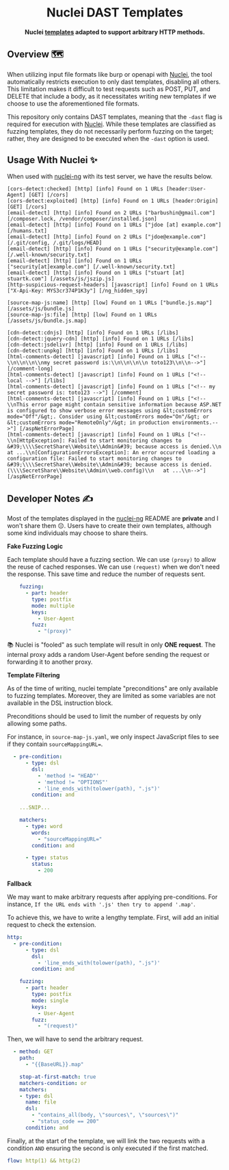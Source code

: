 <h1 align="center">
  Nuclei DAST Templates
</h1>
<h4 align="center">Nuclei <a href="https://github.com/projectdiscovery/nuclei-templates">templates</a> adapted to support arbitrary HTTP methods. </h4>

## Overview 🗺️

When utilizing input file formats like burp or openapi with [Nuclei](https://github.com/projectdiscovery/nuclei), the tool automatically restricts execution to only dast templates, disabling all others. This limitation makes it difficult to test requests such as POST, PUT, and DELETE that include a body, as it necessitates writing new templates if we choose to use the aforementioned file formats.

This repository only contains DAST templates, meaning that the `-dast` flag is required for execution with [Nuclei](https://github.com/projectdiscovery/nuclei). While these templates are classified as fuzzing templates, they do not necessarily perform fuzzing on the target; rather, they are designed to be executed when the `-dast` option is used.

## Usage With Nuclei ✨

When used with [nuclei-ng](https://github.com/oneaudit/nuclei-ng) with its test server, we have the results below.

```
[cors-detect:checked] [http] [info] Found on 1 URLs [header:User-Agent] [GET] [/cors]
[cors-detect:exploited] [http] [info] Found on 1 URLs [header:Origin] [GET] [/cors]
[email-detect] [http] [info] Found on 2 URLs ["barbushin@gmail.com"] [/composer.lock, /vendor/composer/installed.json]
[email-detect] [http] [info] Found on 1 URLs ["jdoe [at] example.com"] [/humans.txt]
[email-detect] [http] [info] Found on 2 URLs ["jdoe@example.com"] [/.git/config, /.git/logs/HEAD]
[email-detect] [http] [info] Found on 1 URLs ["security@example.com"] [/.well-known/security.txt]
[email-detect] [http] [info] Found on 1 URLs ["security[at]example.com"] [/.well-known/security.txt]
[email-detect] [http] [info] Found on 1 URLs ["stuart [at] stuartk.com"] [/assets/js/jszip.js]
[http-suspicious-request-headers] [javascript] [info] Found on 1 URLs ["X-Api-Key: MYS3cr374P1K3y"] [/ng_hidden_spy]

[source-map-js:name] [http] [low] Found on 1 URLs ["bundle.js.map"] [/assets/js/bundle.js]
[source-map-js:file] [http] [low] Found on 1 URLs [/assets/js/bundle.js.map]

[cdn-detect:cdnjs] [http] [info] Found on 1 URLs [/libs]
[cdn-detect:jquery-cdn] [http] [info] Found on 1 URLs [/libs]
[cdn-detect:jsdelivr] [http] [info] Found on 1 URLs [/libs]
[cdn-detect:unpkg] [http] [info] Found on 1 URLs [/libs]
[html-comments-detect] [javascript] [info] Found on 1 URLs ["<!-- \\n\\n\\n\\nmy secret password is:\\n\\n\\n\\n toto123\\n\\n-->"] [/comment-long]
[html-comments-detect] [javascript] [info] Found on 1 URLs ["<!-- local -->"] [/libs]
[html-comments-detect] [javascript] [info] Found on 1 URLs ["<!-- my secret password is: toto123 -->"] [/comment]
[html-comments-detect] [javascript] [info] Found on 1 URLs ["<!--\\nThis error page might contain sensitive information because ASP.NET is configured to show verbose error messages using &lt;customErrors mode="Off"/&gt;. Consider using &lt;customErrors mode="On"/&gt; or &lt;customErrors mode="RemoteOnly"/&gt; in production environments.-->"] [/aspNetErrorPage]
[html-comments-detect] [javascript] [info] Found on 1 URLs ["<!--\\n[HttpException]: Failed to start monitoring changes to &#39;\\\\SecretShare\\Website\\Admin&#39; because access is denied.\\n   at ...\\n[ConfigurationErrorsException]: An error occurred loading a configuration file: Failed to start monitoring changes to &#39;\\\\SecretShare\\Website\\Admin&#39; because access is denied. (\\\\SecretShare\\Website\\Admin\\web.config)\\n   at ...\\n-->"] [/aspNetErrorPage]
```

## Developer Notes ✍️

Most of the templates displayed in the [nuclei-ng](https://github.com/oneaudit/nuclei-ng) README are **private** and I won't share them 😔. Users have to create their own templates, although some kind individuals may choose to share theirs.

**Fake Fuzzing Logic**

Each template should have a fuzzing section. We can use `(proxy)` to allow the reuse of cached responses. We can use `(request)` when we don't need the response. This save time and reduce the number of requests sent.

```yaml
    fuzzing:
      - part: header
        type: postfix
        mode: multiple
        keys:
          - User-Agent
        fuzz:
          - "(proxy)"
```

📚 Nuclei is "fooled" as such template will result in only **ONE request**. The internal proxy adds a random User-Agent before sending the request or forwarding it to another proxy.

**Template Filtering**

As of the time of writing, nuclei template "preconditions" are only available to fuzzing templates. Moreover, they are limited as some variables are not available in the DSL instruction block.

Preconditions should be used to limit the number of requests by only allowing some paths.

For instance, in `source-map-js.yaml`, we only inspect JavaScript files to see if they contain `sourceMappingURL=`.

```yaml
  - pre-condition:
      - type: dsl
        dsl:
          - 'method != "HEAD"'
          - 'method != "OPTIONS"'
          - 'line_ends_with(tolower(path), ".js")'
        condition: and
    
    ...SNIP...

    matchers:
      - type: word
        words:
          - "sourceMappingURL="
        condition: and

      - type: status
        status:
          - 200
```

**Fallback**

We may want to make arbitrary requests after applying pre-conditions. For instance, `If the URL ends with '.js' then try to append '.map'`.

To achieve this, we have to write a lengthy template. First, will add an initial request to check the extension.

```yaml
http:
  - pre-condition:
      - type: dsl
        dsl:
          - 'line_ends_with(tolower(path), ".js")'
        condition: and

    fuzzing:
      - part: header
        type: postfix
        mode: single
        keys:
          - User-Agent
        fuzz:
          - "(request)"
```

Then, we will have to send the arbitrary request.

```yaml
  - method: GET
    path:
      - "{{BaseURL}}.map"

    stop-at-first-match: true
    matchers-condition: or
    matchers: 
    - type: dsl
      name: file
      dsl:
        - "contains_all(body, \"sources\", \"sources\")"
        - "status_code == 200"
      condition: and
```

Finally, at the start of the template, we will link the two requests with a condition `AND` ensuring the second is only executed if the first matched.

```yaml
flow: http(1) && http(2)
```